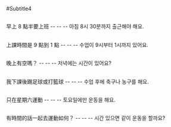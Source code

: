#Subtitle4

##

早上 8 點半要上班 -- -- -- 아침 8시 30분까지 출근해야 해요.

##

上課時間是 9 點到 1 點 -- -- -- 수업이 9시부터 1시까지 있어요.

##

晚上有空嗎？ -- -- -- 저녁에는 시간이 있어요?

##

我下課後踢足球或打籃球 -- -- -- 수업 후에 축구나 농구를 해요.

##

只在星期六運動 -- -- -- 토요일에만 운동을 해요.

##

有時間的話一起去運動如何？ -- -- -- 시간 있으면 같이 운동을 할까요?
